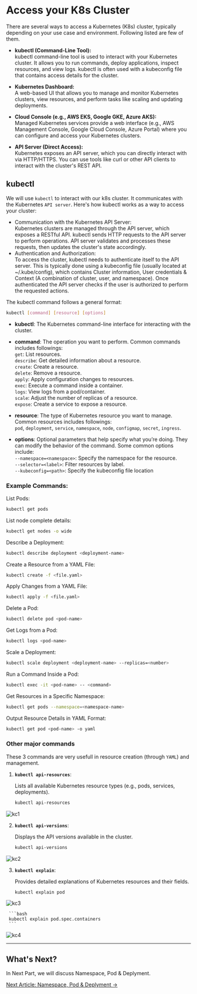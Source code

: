 # Access your K8s Cluster

There are several ways to access a Kubernetes (K8s) cluster, typically depending on your use case and environment. Following listed are few of them.

- **kubectl (Command-Line Tool):**   
kubectl command-line tool is used to interact with your Kubernetes cluster. It allows you to run commands, deploy applications, inspect resources, and view logs.
kubectl is often used with a kubeconfig file that contains access details for the cluster.


- **Kubernetes Dashboard:**   
A web-based UI that allows you to manage and monitor Kubernetes clusters, view resources, and perform tasks like scaling and updating deployments.


- **Cloud Console (e.g., AWS EKS, Google GKE, Azure AKS):**   
Managed Kubernetes services provide a web interface (e.g., AWS Management Console, Google Cloud Console, Azure Portal) where you can configure and access your Kubernetes clusters.

- **API Server (Direct Access):**   
Kubernetes exposes an API server, which you can directly interact with via HTTP/HTTPS. You can use tools like curl or other API clients to interact with the cluster's REST API.


## kubectl 
We will use `kubectl` to interact with our k8s cluster. It communicates with the Kubernetes `API server`. Here's how kubectl works as a way to access your cluster:
- Communication with the Kubernetes API Server:     
  Kubernetes clusters are managed through the API server, which exposes a RESTful API. kubectl sends HTTP requests to the API server to perform operations. API server validates and processes these requests, then updates the cluster's state accordingly.
- Authentication and Authorization:     
  To access the cluster, kubectl needs to authenticate itself to the API server. This is typically done using a kubeconfig file (usually located at ~/.kube/config), which contains Cluster information, User credentials & Context (A combination of cluster, user, and namespace). Once authenticated the API server checks if the user is authorized to perform the requested actions.

The kubectl command follows a general format:
```bash
kubectl [command] [resource] [options]
```

- **kubectl**: The Kubernetes command-line interface for interacting with the cluster.

- **command**: The operation you want to perform. Common commands includes followings:   
`get`: List resources.   
`describe`: Get detailed information about a resource.    
`create`: Create a resource.    
`delete`: Remove a resource.    
`apply`: Apply configuration changes to resources.   
`exec`: Execute a command inside a container.   
`logs`: View logs from a pod/container.   
`scale`: Adjust the number of replicas of a resource.   
`expose`: Create a service to expose a resource. 

- **resource**: The type of Kubernetes resource you want to manage. Common resources includes followings:   
  `pod`, `deployment`, `service`, `namespace`, `node`, `configmap`, `secret`, `ingress`.
  
- **options**: Optional parameters that help specify what you’re doing. They can modify the behavior of the command. Some common options include:   
`--namespace=<namespace>`: Specify the namespace for the resource.   
`--selector=<label>`: Filter resources by label.   
`--kubeconfig=<path>`: Specify the kubeconfig file location


### Example Commands:
List Pods:   
```bash
kubectl get pods
```

List node complete details:   
```bash
kubectl get nodes -o wide
```

Describe a Deployment:   
```bash
kubectl describe deployment <deployment-name>
```

Create a Resource from a YAML File:   
```bash
kubectl create -f <file.yaml>
```

Apply Changes from a YAML File:   
```bash
kubectl apply -f <file.yaml>
```

Delete a Pod:   
```bash
kubectl delete pod <pod-name>
```

Get Logs from a Pod:   
```bash
kubectl logs <pod-name>
```

Scale a Deployment:   
```bash
kubectl scale deployment <deployment-name> --replicas=<number>
```

Run a Command Inside a Pod:   
```bash
kubectl exec -it <pod-name> -- <command>
```

Get Resources in a Specific Namespace:   
```bash
kubectl get pods --namespace=<namespace-name>
```

Output Resource Details in YAML Format:   
```bash
kubectl get pod <pod-name> -o yaml
```

### Other major commands   
These 3 commands are very usefull in resource creation (through `YAML`) and management.    

1. **`kubectl api-resources`**:
   
   Lists all available Kubernetes resource types (e.g., pods, services, deployments).
   
     ```bash
     kubectl api-resources
     ```

![kc1](images/kc1.png)


2. **`kubectl api-versions`**:
   
   Displays the API versions available in the cluster.
   
     ```bash
     kubectl api-versions
     ```

![kc2](images/kc2.png)


3. **`kubectl explain`**:
   
   Provides detailed explanations of Kubernetes resources and their fields.
   
     ```bash
     kubectl explain pod
     ```

![kc3](images/kc3.png)



     ```bash
     kubectl explain pod.spec.containers
     ```

![kc4](images/kc4.png)


---


## What's Next?

In Next Part, we will discuss Namespace, Pod & Deplyment.

[Next Article: Namespace, Pod & Deplyment →](res-1.md)
  


